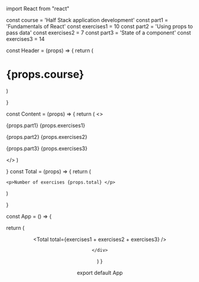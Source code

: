 import React from "react"

const course = 'Half Stack application development'
const part1 = 'Fundamentals of React'
const exercises1 = 10
const part2 = 'Using props to pass data'
const exercises2 = 7
const part3 = 'State of a component'
const exercises3 = 14

const Header = (props) => {
  return (
    <h1> {props.course}</h1>
  )

}


const Content = (props) => {
  return (
    <>
      <p> {props.part1} {props.exercises1}</p>
      <p> {props.part2} {props.exercises2}</p>
      <p> {props.part3} {props.exercises3}</p>
    </>
  )

}
const Total = (props) => {
  return (

    <p>Number of exercises {props.total} </p>

  )

}

const App = () => {


  return (
    <div>
      <Header course={course} />
      <Content part1={part1} exercises1={exercises1}
        part2={part2} exercises2={exercises2}
        part3={part3} exercises3={exercises3}
      />
      <Total total={exercises1 + exercises2 + exercises3} />

    </div>
  )
}

export default App
